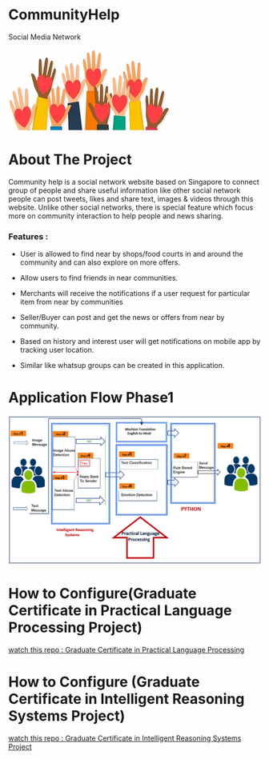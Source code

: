 # CommunityHelp
Social Media Network 

![alt text](https://github.com/sivakrishnathota5/CommunityHelp/blob/main/Images/communityhelp.jpg?raw=true)


# About The Project
Community help is a social network website based on Singapore to connect group of people and share useful information like other social network people can post tweets, likes and share text, images & videos through this website. Unlike other social networks, there is special feature which focus more on community interaction to help people and news sharing. 

### Features : 

* User is allowed to find near by shops/food courts in and around the community and can also explore on more  offers.   

* Allow users to find friends in near communities.

* Merchants will receive the notifications if a user request for particular item from near by communities

* Seller/Buyer can post and get the news or offers from near by community.

* Based on history and interest user will get notifications on mobile app by tracking user location.

* Similar like whatsup groups can be created in this application.

# Application Flow Phase1 

![alt text](https://github.com/sivakrishnathota5/CommunityHelp/blob/main/Images/Application%20Flow%20Chart.png?raw=true)

#   
# 
#

# How to Configure(Graduate Certificate in Practical Language Processing Project)

[watch this repo : Graduate Certificate in Practical Language Processing](https://github.com/sivakrishnathota5/CommunityHelp/tree/main/Graduate%20Certificate%20in%20Practical%20Language%20Processing)


# How to Configure (Graduate Certificate in Intelligent Reasoning Systems Project)

[watch this repo : Graduate Certificate in Intelligent Reasoning Systems Project](https://github.com/sivakrishnathota5/CommunityHelp/tree/main/Graduate%20Certificate%20in%20Intelligent%20Reasoning%20Systems)



